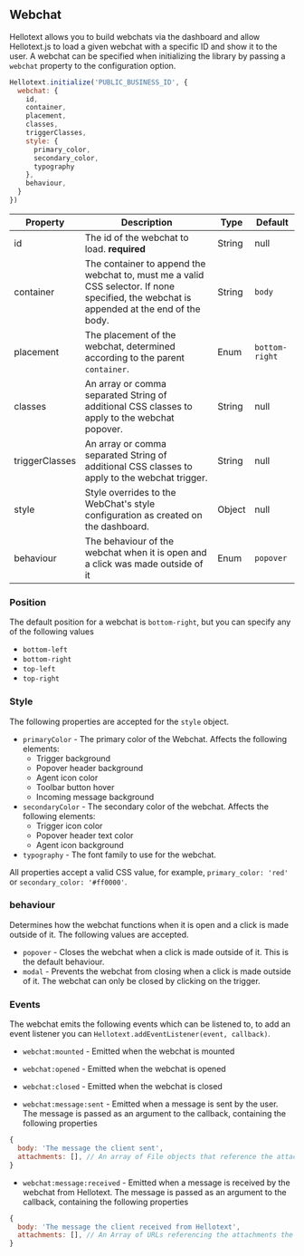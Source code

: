 ## Webchat

Hellotext allows you to build webchats via the dashboard and allow Hellotext.js to load a given webchat with 
a specific ID and show it to the user. A webchat can be specified when initializing the library by passing a `webchat` property
to the configuration option.

```js
Hellotext.initialize('PUBLIC_BUSINESS_ID', {
  webchat: {
    id,
    container,
    placement,
    classes,
    triggerClasses,
    style: {
      primary_color,
      secondary_color,
      typography
    },
    behaviour,
  }
})
```

| Property       | Description                                                                                                                              | Type   | Default        |
|----------------|------------------------------------------------------------------------------------------------------------------------------------------|--------|----------------|
| id             | The id of the webchat to load. **required**                                                                                              | String | null           |
| container      | The container to append the webchat to, must me a valid CSS selector. If none specified, the webchat is appended at the end of the body. | String | `body`         |
| placement      | The placement of the webchat, determined according to the parent `container`.                                                            | Enum   | `bottom-right` |
| classes        | An array or comma separated String of additional CSS classes to apply to the webchat popover.                                            | String | null           |
| triggerClasses | An array or comma separated String of additional CSS classes to apply to the webchat trigger.                                            | String | null           |
| style          | Style overrides to the WebChat's style configuration as created on the dashboard.                                                        | Object | null           |
| behaviour      | The behaviour of the webchat when it is open and a click was made outside of it                                                          | Enum   | `popover`      |

### Position 

The default position for a webchat is `bottom-right`, but you can specify any of the following values 

- `bottom-left`
- `bottom-right`
- `top-left`
- `top-right`

### Style 

The following properties are accepted for the `style` object.

- `primaryColor` - The primary color of the Webchat. Affects the following elements:
  - Trigger background
  - Popover header background
  - Agent icon color
  - Toolbar button hover
  - Incoming message background
- `secondaryColor` - The secondary color of the webchat. Affects the following elements:
  - Trigger icon color
  - Popover header text color
  - Agent icon background
- `typography` - The font family to use for the webchat.

All properties accept a valid CSS value, for example, `primary_color: 'red'` or `secondary_color: '#ff0000'`.

### behaviour

Determines how the webchat functions when it is open and a click is made outside of it. The following values are accepted.

- `popover` - Closes the webchat when a click is made outside of it. This is the default behaviour.
- `modal` - Prevents the webchat from closing when a click is made outside of it. The webchat can only be closed by clicking on the trigger.

### Events 

The webchat emits the following events which can be listened to, to add an event listener you can `Hellotext.addEventListener(event, callback)`.

- `webchat:mounted` - Emitted when the webchat is mounted
- `webchat:opened` - Emitted when the webchat is opened
- `webchat:closed` - Emitted when the webchat is closed

- `webchat:message:sent` - Emitted when a message is sent by the user. The message is passed as an argument to the callback, containing the following properties

```javascript
{
  body: 'The message the client sent',
  attachments: [], // An array of File objects that reference the attachments the user sent.
}
```

- `webchat:message:received` - Emitted when a message is received by the webchat from Hellotext. The message is passed as an argument to the callback, containing the following properties

```javascript
{
  body: 'The message the client received from Hellotext',
  attachments: [], // An Array of URLs referencing the attachments the user received.
}
```
